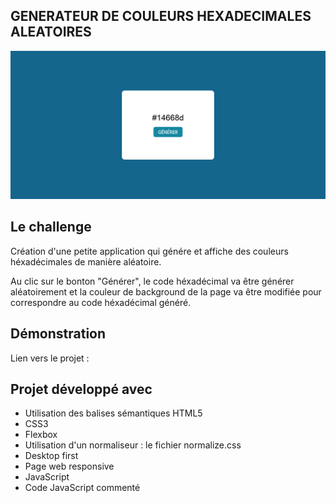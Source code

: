 ## GENERATEUR DE COULEURS HEXADECIMALES ALEATOIRES

![Design preview for the project](./img/preview.png)

## Le challenge

Création d'une petite application qui génére et affiche des couleurs héxadécimales de manière aléatoire.

Au clic sur le bonton "Générer", le code héxadécimal va être générer aléatoirement et la couleur de background de la page va être modifiée pour correspondre au code héxadécimal généré.

## Démonstration

Lien vers le projet :

## Projet développé avec

- Utilisation des balises sémantiques HTML5
- CSS3
- Flexbox
- Utilisation d'un normaliseur : le fichier normalize.css
- Desktop first
- Page web responsive
- JavaScript
- Code JavaScript commenté
